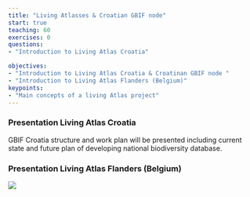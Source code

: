 ```yaml
---
title: "Living Atlasses & Croatian GBIF node"
start: true
teaching: 60
exercises: 0
questions:
- "Introduction to Living Atlas Croatia"

objectives:
- "Introduction to Living Atlas Croatia & Croatinan GBIF node "
- "Introduction to Living Atlas Flanders (Belgium)"
keypoints:
- "Main concepts of a living Atlas project"
---
```


### Presentation Living Atlas Croatia

GBIF Croatia structure and work plan will be presented including current state and future plan of developing national biodiversity database.



### Presentation Living Atlas Flanders (Belgium)

<a href="https://docs.google.com/presentation/d/15My8B-UP24Ol-MrgsEhnUWN69zVmZQkPfiYeh303IvE/edit?usp=sharing">
    <img src="{{ '/assets/img/atlas_flanders.PNG' | relative_url }}">
  </a>

